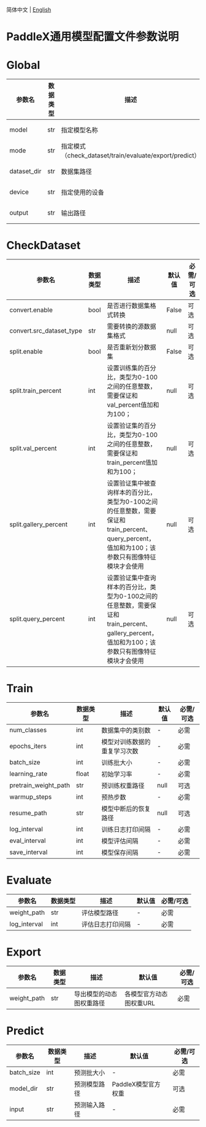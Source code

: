 简体中文 | [English](config_parameters_common_en.md)

# PaddleX通用模型配置文件参数说明

# Global
|参数名|数据类型|描述|默认值|必需/可选|
|-|-|-|-|-|
|model|str|指定模型名称|-|必需|
|mode|str|指定模式（check_dataset/train/evaluate/export/predict）|-|必需|
|dataset_dir|str|数据集路径|-|必需|
|device|str|指定使用的设备|-|必需|
|output|str|输出路径|"output"|可选|
# CheckDataset
|参数名|数据类型|描述|默认值|必需/可选|
|-|-|-|-|-|
|convert.enable|bool|是否进行数据集格式转换|False|可选|
|convert.src_dataset_type|str|需要转换的源数据集格式|null|可选|
|split.enable|bool|是否重新划分数据集|False|可选|
|split.train_percent|int|设置训练集的百分比，类型为0-100之间的任意整数，需要保证和val_percent值加和为100；|null|可选|
|split.val_percent|int|设置验证集的百分比，类型为0-100之间的任意整数，需要保证和train_percent值加和为100；|null|可选|
|split.gallery_percent|int|设置验证集中被查询样本的百分比，类型为0-100之间的任意整数，需要保证和train_percent、query_percent，值加和为100；该参数只有图像特征模块才会使用|null|可选|
|split.query_percent|int|设置验证集中查询样本的百分比，类型为0-100之间的任意整数，需要保证和train_percent、gallery_percent，值加和为100；该参数只有图像特征模块才会使用|null|可选|

# Train
|参数名|数据类型|描述|默认值|必需/可选|
|-|-|-|-|-|
|num_classes|int|数据集中的类别数|-|必需|
|epochs_iters|int|模型对训练数据的重复学习次数|-|必需|
|batch_size|int|训练批大小|-|必需|
|learning_rate|float|初始学习率|-|必需|
|pretrain_weight_path|str|预训练权重路径|null|可选|
|warmup_steps|int|预热步数|-|必需|
|resume_path|str|模型中断后的恢复路径|null|可选|
|log_interval|int|训练日志打印间隔|-|必需|
|eval_interval|int|模型评估间隔|-|必需|
|save_interval|int|模型保存间隔|-|必需|

# Evaluate
|参数名|数据类型|描述|默认值|必需/可选|
|-|-|-|-|-|
|weight_path|str|评估模型路径|-|必需|
|log_interval|int|评估日志打印间隔|-|必需|
# Export
|参数名|数据类型|描述|默认值|必需/可选|
|-|-|-|-|-|
|weight_path|str|导出模型的动态图权重路径|各模型官方动态图权重URL|必需|
# Predict
|参数名|数据类型|描述|默认值|必需/可选|
|-|-|-|-|-|
|batch_size|int|预测批大小|-|必需|
|model_dir|str|预测模型路径|PaddleX模型官方权重|可选|
|input|str|预测输入路径|-|必需|

